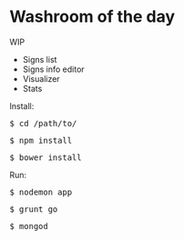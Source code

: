 Washroom of the day
================

WIP

- Signs list
- Signs info editor
- Visualizer
- Stats

Install:
<pre>$ cd /path/to/</pre>
<pre>$ npm install</pre>
<pre>$ bower install</pre>

Run:
<pre>$ nodemon app</pre>
<pre>$ grunt go</pre>
<pre>$ mongod</pre>

